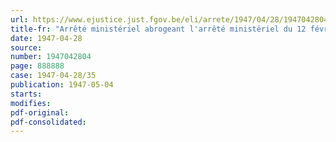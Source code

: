 ```yaml
---
url: https://www.ejustice.just.fgov.be/eli/arrete/1947/04/28/1947042804/justel
title-fr: "Arrêté ministériel abrogeant l'arrêté ministériel du 12 février 1947, portant mobilisation civile de la S.A. usines Gilson, à la Croyere, ainsi que des personnes y occupées"
date: 1947-04-28
source:
number: 1947042804
page: 888888
case: 1947-04-28/35
publication: 1947-05-04
starts:
modifies:
pdf-original:
pdf-consolidated:
---
```



